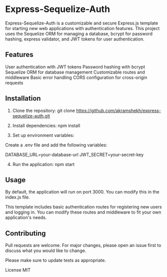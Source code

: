 # Express-Sequelize-Auth

Express-Sequelize-Auth is a customizable and secure Express.js template for starting new web applications with authentication features. This project uses the Sequelize ORM for managing a database, bcrypt for password hashing, express validator, and JWT tokens for user authentication.

## Features

User authentication with JWT tokens
Password hashing with bcrypt
Sequelize ORM for database management
Customizable routes and middleware
Basic error handling
CORS configuration for cross-origin requests

## Installation

1. Clone the repository:
git clone https://github.com/akramshekh/express-sequelize-auth.git

2. Install dependencies:
npm install

3. Set up environment variables:

Create a .env file and add the following variables:

DATABASE_URL=your-database-url
JWT_SECRET=your-secret-key

4. Run the application:
npm start

## Usage

By default, the application will run on port 3000. You can modify this in the index.js file.

This template includes basic authentication routes for registering new users and logging in. You can modify these routes and middleware to fit your own application's needs.

## Contributing
Pull requests are welcome. For major changes, please open an issue first to discuss what you would like to change.

Please make sure to update tests as appropriate.

License
MIT